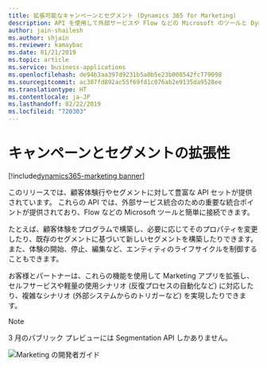 ```yaml
---
title: 拡張可能なキャンペーンとセグメント (Dynamics 365 for Marketing)
description: API を使用して外部サービスや Flow などの Microsoft のツールと Dynamics 365 for Marketing を統合する
author: jain-shailesh
ms.author: shjain
ms.reviewer: kamaybac
ms.date: 01/21/2019
ms.topic: article
ms.service: business-applications
ms.openlocfilehash: de94b3aa397d9231b5a0b5e23b008542fc779098
ms.sourcegitcommit: ac307fd892ac55f69fd1c076ab2e9135da9528ee
ms.translationtype: HT
ms.contentlocale: ja-JP
ms.lasthandoff: 02/22/2019
ms.locfileid: "720303"
---
```

# <a name="extensibility-for-campaigns-and-segments"></a>キャンペーンとセグメントの拡張性
[!include[dynamics365-marketing banner](../includes/dynamics365-marketing.md)]


このリリースでは、顧客体験行やセグメントに対して豊富な API セットが提供されています。 これらの API では、外部サービス統合のための重要な統合ポイントが提供されており、Flow などの Microsoft ツールと簡単に接続できます。

たとえば、顧客体験をプログラムで構築し、必要に応じてそのプロパティを変更したり、既存のセグメントに基づいて新しいセグメントを構築したりできます。 また、体験の開始、停止、編集など、エンティティのライフサイクルを制御することもできます。

お客様とパートナーは、これらの機能を使用して Marketing アプリを拡張し、セルフサービスや軽量の使用シナリオ (反復プロセスの自動化など) に対応したり、複雑なシナリオ (外部システムからのトリガーなど) を実現したりできます。

 > [!NOTE]
 > 3 月のパブリック プレビューには Segmentation API しかありません。

![Marketing の開発者ガイド](media/extensibility-campaigns-segments-1.png "Marketing の開発者ガイド")
<!-- Picture 1 -->
